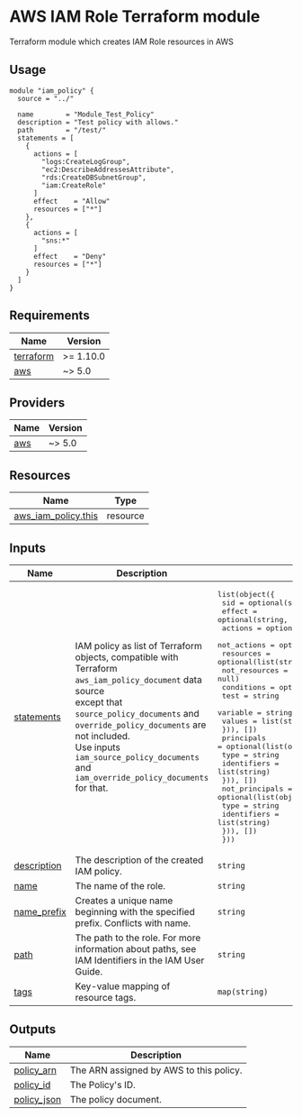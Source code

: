 <!-- BEGIN_TF_DOCS -->

# AWS IAM Role Terraform module

Terraform module which creates IAM Role resources in AWS

## Usage
```hcl
module "iam_policy" {
  source = "../"

  name        = "Module_Test_Policy"
  description = "Test policy with allows."
  path        = "/test/"
  statements = [
    {
      actions = [
        "logs:CreateLogGroup",
        "ec2:DescribeAddressesAttribute",
        "rds:CreateDBSubnetGroup",
        "iam:CreateRole"
      ]
      effect    = "Allow"
      resources = ["*"]
    },
    {
      actions = [
        "sns:*"
      ]
      effect    = "Deny"
      resources = ["*"]
    }
  ]
}
```
## Requirements

| Name | Version |
|------|---------|
| <a name="requirement_terraform"></a> [terraform](#requirement\_terraform) | >= 1.10.0 |
| <a name="requirement_aws"></a> [aws](#requirement\_aws) | ~> 5.0 |
## Providers

| Name | Version |
|------|---------|
| <a name="provider_aws"></a> [aws](#provider\_aws) | ~> 5.0 |

## Resources

| Name | Type |
|------|------|
| [aws_iam_policy.this](https://registry.terraform.io/providers/hashicorp/aws/latest/docs/resources/iam_policy) | resource |
## Inputs

| Name | Description | Type | Default | Required |
|------|-------------|------|---------|:--------:|
| <a name="input_statements"></a> [statements](#input\_statements) | IAM policy as list of Terraform objects, compatible with Terraform `aws_iam_policy_document` data source<br>except that `source_policy_documents` and `override_policy_documents` are not included.<br>Use inputs `iam_source_policy_documents` and `iam_override_policy_documents` for that. | <pre>list(object({<br>    sid           = optional(string, null)<br>    effect        = optional(string, null)<br>    actions       = optional(list(string), null)<br>    not_actions   = optional(list(string), null)<br>    resources     = optional(list(string), null)<br>    not_resources = optional(list(string), null)<br>    conditions = optional(list(object({<br>      test     = string<br>      variable = string<br>      values   = list(string)<br>    })), [])<br>    principals = optional(list(object({<br>      type        = string<br>      identifiers = list(string)<br>    })), [])<br>    not_principals = optional(list(object({<br>      type        = string<br>      identifiers = list(string)<br>    })), [])<br>  }))</pre> | n/a | yes |
| <a name="input_description"></a> [description](#input\_description) | The description of the created IAM policy. | `string` | `null` | no |
| <a name="input_name"></a> [name](#input\_name) | The name of the role. | `string` | `null` | no |
| <a name="input_name_prefix"></a> [name\_prefix](#input\_name\_prefix) | Creates a unique name beginning with the specified prefix. Conflicts with name. | `string` | `null` | no |
| <a name="input_path"></a> [path](#input\_path) | The path to the role. For more information about paths, see IAM Identifiers in the IAM User Guide. | `string` | `"/"` | no |
| <a name="input_tags"></a> [tags](#input\_tags) | Key-value mapping of resource tags. | `map(string)` | `{}` | no |
## Outputs

| Name | Description |
|------|-------------|
| <a name="output_policy_arn"></a> [policy\_arn](#output\_policy\_arn) | The ARN assigned by AWS to this policy. |
| <a name="output_policy_id"></a> [policy\_id](#output\_policy\_id) | The Policy's ID. |
| <a name="output_policy_json"></a> [policy\_json](#output\_policy\_json) | The policy document. |

<!-- END_TF_DOCS -->